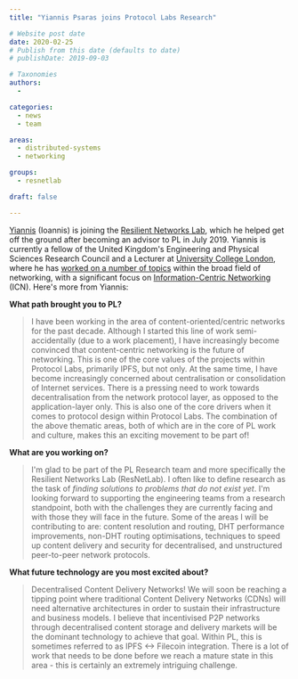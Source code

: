 ```yaml
---
title: "Yiannis Psaras joins Protocol Labs Research"

# Website post date
date: 2020-02-25
# Publish from this date (defaults to date)
# publishDate: 2019-09-03

# Taxonomies
authors:
  - 

categories:
  - news
  - team

areas:
  - distributed-systems
  - networking

groups:
  - resnetlab

draft: false

---
```


[Yiannis](/authors/yiannis-psaras/) (Ioannis) is joining the [Resilient Networks Lab](/research/groups/resnetlab/), which he helped get off the ground after becoming an advisor to PL in July 2019. Yiannis is currently a fellow of the United Kingdom's Engineering and Physical Sciences Research Council and a Lecturer at [University College London](https://www.ucl.ac.uk/), where he has [worked on a number of topics](https://scholar.google.com/citations?user=uudC-YUAAAAJ&hl=en&oi=ao) within the broad field of networking, with a significant focus on [Information-Centric Networking](https://en.wikipedia.org/wiki/Information-centric_networking) (ICN). Here's more from Yiannis:

**What path brought you to PL?**

> I have been working in the area of content-oriented/centric networks for the past decade. Although I started this line of work semi-accidentally (due to a work placement), I have increasingly become convinced that content-centric networking is the future of networking. This is one of the core values of the projects within Protocol Labs, primarily IPFS, but not only. At the same time, I have become increasingly concerned about centralisation or consolidation of Internet services. There is a pressing need to work towards decentralisation from the network protocol layer, as opposed to the application-layer only. This is also one of the core drivers when it comes to protocol design within Protocol Labs. The combination of the above thematic areas, both of which are in the core of PL work and culture, makes this an exciting movement to be part of!

**What are you working on?**

> I'm glad to be part of the PL Research team and more specifically the Resilient Networks Lab (ResNetLab). I often like to define research as the task of _finding solutions to problems that do not exist yet_. I'm looking forward to supporting the engineering teams from a research standpoint, both with the challenges they are currently facing and with those they will face in the future. Some of the areas I will be contributing to are: content resolution and routing, DHT performance improvements, non-DHT routing optimisations, techniques to speed up content delivery and security for decentralised, and unstructured peer-to-peer network protocols.

**What future technology are you most excited about?**

> Decentralised Content Delivery Networks! We will soon be reaching a tipping point where traditional Content Delivery Networks (CDNs) will need alternative architectures in order to sustain their infrastructure and business models. I believe that incentivised P2P networks through decentralised content storage and delivery markets will be the dominant technology to achieve that goal. Within PL, this is sometimes referred to as IPFS <-> Filecoin integration. There is a lot of work that needs to be done before we reach a mature state in this area - this is certainly an extremely intriguing challenge.
